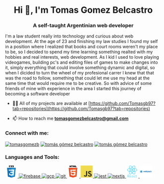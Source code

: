 <h1 align="center">Hi 👋, I'm Tomas Gomez Belcastro</h1>
<h3 align="center">A self-taught Argentinian web developer</h3>

<p>I'm a law student really into technology and curious about web development. At the age of 23 and finishing my law studies I found my self in a position where I realized that books and court rooms  weren't my place to be, so I decided to spend my time learning something realted with my hobbies and real interests, web development. As I kid I used to love playing videogames, building pc's and editing files of games to make changes into it, simply everything that could involve something dynamic and digital, so when I dicided to turn the wheel of my profesional carrer I knew that that was the road to follow, something that could let me use my head at the same time that would require me to be creative. So with advice of some friends of mine with experience in the area I started this journey of becoming a software developer</p>

- 👨‍💻 All of my projects are available at [https://github.com/Tomasgb97?tab=repositories](https://github.com/Tomasgb97?tab=repositories)

- 📫 How to reach me **tomasgomezbelcastro@gmail.com**

<h3 align="left">Connect with me:</h3>
<p align="left">
<a href="https://twitter.com/tomasgomezb" target="blank"><img align="center" src="https://raw.githubusercontent.com/rahuldkjain/github-profile-readme-generator/master/src/images/icons/Social/twitter.svg" alt="tomasgomezb" height="30" width="40" /></a>
<a href="https://linkedin.com/in/tomás gómez belcastro" target="blank"><img align="center" src="https://raw.githubusercontent.com/rahuldkjain/github-profile-readme-generator/master/src/images/icons/Social/linked-in-alt.svg" alt="tomás gómez belcastro" height="30" width="40" /></a>
<a href="https://fb.com/tomás gómez belcastro" target="blank"><img align="center" src="https://raw.githubusercontent.com/rahuldkjain/github-profile-readme-generator/master/src/images/icons/Social/facebook.svg" alt="tomás gómez belcastro" height="30" width="40" /></a>
</p>

<h3 align="left">Languages and Tools:</h3>
<p align="left"> <a href="https://www.w3schools.com/css/" target="_blank"> <img src="https://raw.githubusercontent.com/devicons/devicon/master/icons/css3/css3-original-wordmark.svg" alt="css3" width="40" height="40"/> </a> <a href="https://firebase.google.com/" target="_blank"> <img src="https://www.vectorlogo.zone/logos/firebase/firebase-icon.svg" alt="firebase" width="40" height="40"/> </a> <a href="https://cloud.google.com" target="_blank"> <img src="https://www.vectorlogo.zone/logos/google_cloud/google_cloud-icon.svg" alt="gcp" width="40" height="40"/> </a> <a href="https://git-scm.com/" target="_blank"> <img src="https://www.vectorlogo.zone/logos/git-scm/git-scm-icon.svg" alt="git" width="40" height="40"/> </a> <a href="https://www.w3.org/html/" target="_blank"> <img src="https://raw.githubusercontent.com/devicons/devicon/master/icons/html5/html5-original-wordmark.svg" alt="html5" width="40" height="40"/> </a> <a href="https://developer.mozilla.org/en-US/docs/Web/JavaScript" target="_blank"> <img src="https://raw.githubusercontent.com/devicons/devicon/master/icons/javascript/javascript-original.svg" alt="javascript" width="40" height="40"/> </a> <a href="https://jestjs.io" target="_blank"> <img src="https://www.vectorlogo.zone/logos/jestjsio/jestjsio-icon.svg" alt="jest" width="40" height="40"/> </a> <a href="https://nextjs.org/" target="_blank"> <img src="https://cdn.worldvectorlogo.com/logos/nextjs-3.svg" alt="nextjs" width="40" height="40"/> </a> <a href="https://reactjs.org/" target="_blank"> <img src="https://raw.githubusercontent.com/devicons/devicon/master/icons/react/react-original-wordmark.svg" alt="react" width="40" height="40"/> </a> <a href="https://webpack.js.org" target="_blank"> <img src="https://raw.githubusercontent.com/devicons/devicon/d00d0969292a6569d45b06d3f350f463a0107b0d/icons/webpack/webpack-original-wordmark.svg" alt="webpack" width="40" height="40"/> </a> </p>
